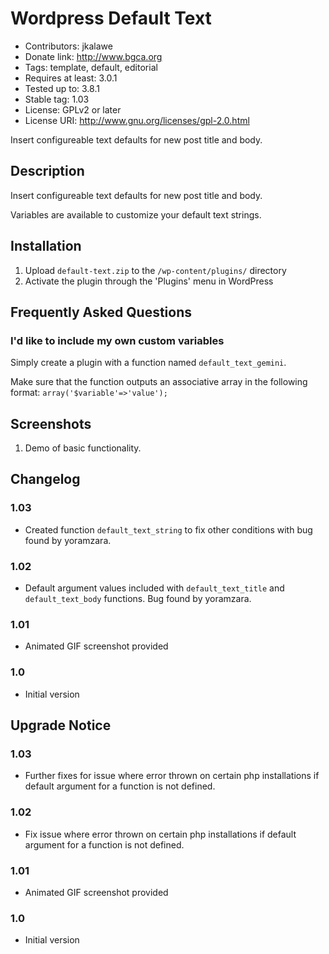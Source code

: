 # Wordpress Default Text
+ Contributors: jkalawe
+ Donate link: http://www.bgca.org
+ Tags: template, default, editorial
+ Requires at least: 3.0.1
+ Tested up to: 3.8.1
+ Stable tag: 1.03
+ License: GPLv2 or later
+ License URI: http://www.gnu.org/licenses/gpl-2.0.html

Insert configureable text defaults for new post title and body.

## Description

Insert configureable text defaults for new post title and body.

Variables are available to customize your default text strings.


## Installation 

1. Upload `default-text.zip` to the `/wp-content/plugins/` directory
1. Activate the plugin through the 'Plugins' menu in WordPress

## Frequently Asked Questions

### I'd like to include my own custom variables

Simply create a plugin with a function named `default_text_gemini`.

Make sure that the function outputs an associative array in the following format:
`array('$variable'=>'value');`

## Screenshots

1. Demo of basic functionality.

## Changelog 

### 1.03
* Created function `default_text_string` to fix other conditions with bug found by yoramzara.

### 1.02
* Default argument values included with `default_text_title` and `default_text_body` functions. Bug found by yoramzara.

### 1.01
* Animated GIF screenshot provided

### 1.0
* Initial version

## Upgrade Notice 

### 1.03
* Further fixes for issue where error thrown on certain php installations if default argument for a function is not defined.

### 1.02
* Fix issue where error thrown on certain php installations if default argument for a function is not defined.

### 1.01
* Animated GIF screenshot provided

### 1.0
* Initial version